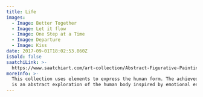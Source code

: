 ```yaml
---
title: Life
images:
  - Image: Better Together
  - Image: Let it flow
  - Image: One Step at a Time
  - Image: Departure
  - Image: Kiss
date: 2017-09-01T18:02:53.860Z
isSold: false
saatchiLink: >-
  https://www.saatchiart.com/art-collection/Abstract-Figurative-Paintings-featured/189576/224497/view
moreInfo: >-
  This collection uses elements to express the human form. The achieved effect
  is an abstract exploration of the human body inspired by emotional energy.
---
```

